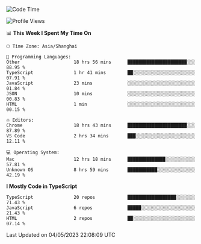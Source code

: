 <!--START_SECTION:waka-->
![Code Time](http://img.shields.io/badge/Code%20Time-4%2C388%20hrs%2055%20mins-blue)

![Profile Views](http://img.shields.io/badge/Profile%20Views-0-blue)

📊 **This Week I Spent My Time On** 

```text
🕑︎ Time Zone: Asia/Shanghai

💬 Programming Languages: 
Other                    18 hrs 56 mins      ██████████████████████░░░   88.95 % 
TypeScript               1 hr 41 mins        ██░░░░░░░░░░░░░░░░░░░░░░░   07.91 % 
JavaScript               23 mins             ░░░░░░░░░░░░░░░░░░░░░░░░░   01.84 % 
JSON                     10 mins             ░░░░░░░░░░░░░░░░░░░░░░░░░   00.83 % 
HTML                     1 min               ░░░░░░░░░░░░░░░░░░░░░░░░░   00.15 % 

🔥 Editors: 
Chrome                   18 hrs 43 mins      ██████████████████████░░░   87.89 % 
VS Code                  2 hrs 34 mins       ███░░░░░░░░░░░░░░░░░░░░░░   12.11 % 

💻 Operating System: 
Mac                      12 hrs 18 mins      ██████████████░░░░░░░░░░░   57.81 % 
Unknown OS               8 hrs 59 mins       ███████████░░░░░░░░░░░░░░   42.19 % 
```

**I Mostly Code in TypeScript** 

```text
TypeScript               20 repos            ██████████████████░░░░░░░   71.43 % 
JavaScript               6 repos             █████░░░░░░░░░░░░░░░░░░░░   21.43 % 
HTML                     2 repos             ██░░░░░░░░░░░░░░░░░░░░░░░   07.14 % 
```




 Last Updated on 04/05/2023 22:08:09 UTC
<!--END_SECTION:waka-->
